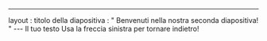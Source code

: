 ---
 layout : titolo della diapositiva
 : " Benvenuti nella nostra seconda diapositiva! " 
--- Il tuo testo Usa la freccia sinistra per tornare indietro!
